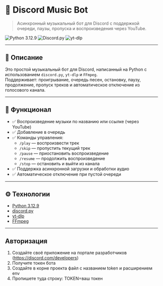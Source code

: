 # 🎵 Discord Music Bot

> Асинхронный музыкальный бот для Discord с поддержкой очереди, паузы, пропуска и воспроизведения через YouTube.

![Python 3.12.9](https://img.shields.io/badge/python-3.12.9-%233670A0?logo=python&logoColor=white )
![Discord.py](https://img.shields.io/badge/discord.py-%235865F2?logo=discord&logoColor=white )
![yt-dlp](https://img.shields.io/badge/yt--dlp-green )

---

## 📌 Описание

Это простой музыкальный бот для Discord, написанный на Python с использованием `discord.py`, `yt-dlp` и `FFmpeg`.  
Поддерживает: проигрывание, очередь песен, остановку, паузу, продолжение, пропуск треков и автоматическое отключение из голосового канала.

---

## 🔧 Функционал

- ✅ Воспроизведение музыки по названию или ссылке (через YouTube)
- ✅ Добавление в очередь
- ✅ Команды управления:
  - `/play` — воспроизвести трек
  - `/skip` — пропустить текущий трек
  - `/pause` — приостановить воспроизведение
  - `/resume` — продолжить воспроизведение
  - `/stop` — остановить и выйти из канала
- ✅ Поддержка асинхронной загрузки и обработки аудио
- ✅ Автоматическое отключение при пустой очереди

---

## ⚙️ Технологии

- [Python 3.12.9](https://www.python.org/ )
- [discord.py](https://discordpy.readthedocs.io/en/latest/ )
- [yt-dlp](https://github.com/yt-dlp/yt-dlp )
- [FFmpeg](https://ffmpeg.org/ )

---

## Авторизация

1.  Создайте своё приложение на портале разработчиков (https://discord.com/developers)
2.  Получите токен бота
3. Создайте в корне проекта файл с названием token и расширением env
4. Пропишете туда строку:
  TOKEN=ваш токен